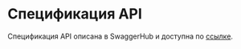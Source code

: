 # Спецификация API

Спецификация API описана в SwaggerHub и доступна по [ссылке](https://app.swaggerhub.com/apis/breakingbenjamin070/OTUS/1.0.0).
